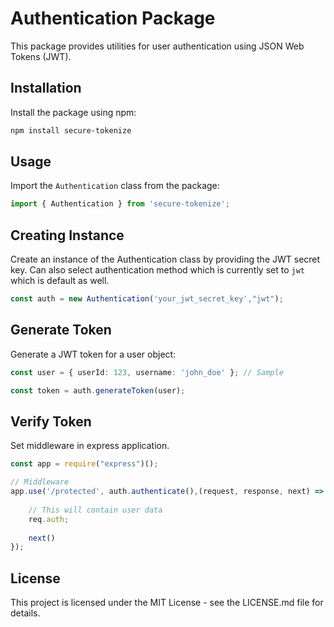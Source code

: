 # Authentication Package

This package provides utilities for user authentication using JSON Web Tokens (JWT).

## Installation

Install the package using npm:

```bash
npm install secure-tokenize
```

## Usage

Import the `Authentication` class from the package:

```typescript
import { Authentication } from 'secure-tokenize';
```

## Creating Instance

Create an instance of the Authentication class by providing the JWT secret key.
Can also select authentication method which is currently set to `jwt` which is default as well.
```typescript
const auth = new Authentication('your_jwt_secret_key',"jwt");
```

## Generate Token

Generate a JWT token for a user object:

```typescript
const user = { userId: 123, username: 'john_doe' }; // Sample

const token = auth.generateToken(user);
```

## Verify Token

Set middleware in express application.

```typescript
const app = require("express")();

// Middleware
app.use('/protected', auth.authenticate(),(request, response, next) => {
    
    // This will contain user data 
    req.auth;
    
    next()
});
```

## License

This project is licensed under the MIT License - see the LICENSE.md file for details.